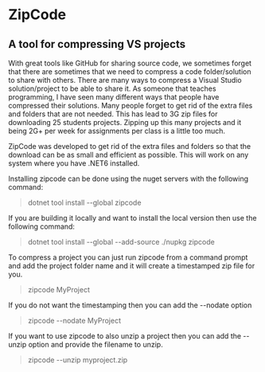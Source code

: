# ZipCode
## A tool for compressing VS projects

With great tools like GitHub for sharing source code, we sometimes forget that there are sometimes that we need to compress a code folder/solution to share with others. There are many ways to compress a Visual Studio solution/project to be able to share it.  As someone that teaches programming, I have seen many different ways that people have compressed their solutions.  Many people forget to get rid of the extra files and folders that are not needed.  This has lead to 3G zip files for downloading 25 students projects.  Zipping up this many projects and it being 2G+ per week for assignments per class is a little too much.  

ZipCode was developed to get rid of the extra files and folders so that the download can be as small and efficient as possible. This will work on any system where you have .NET6 installed.

Installing zipcode can be done using the nuget servers with the following command:

> dotnet tool install --global zipcode

If you are building it locally and want to install the local version then use the following command:

> dotnet tool install --global --add-source ./nupkg zipcode

To compress a project you can just run zipcode from a command prompt and add the project folder name and it will create a timestamped zip file for you.

> zipcode MyProject

If you do not want the timestamping then you can add the --nodate option

> zipcode --nodate MyProject

If you want to use zipcode to also unzip a project then you can add the --unzip option and provide the filename to unzip.

> zipcode --unzip myproject.zip

